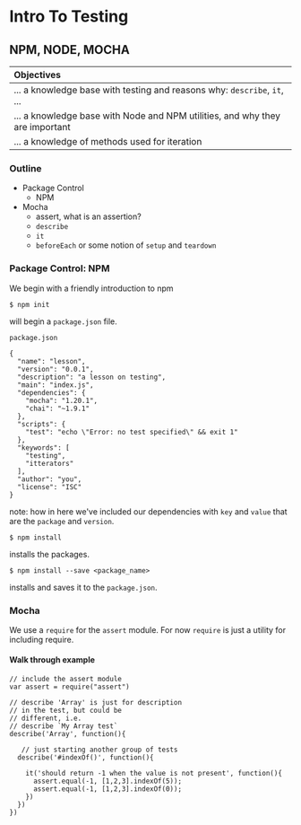 # Intro To Testing 
## NPM, NODE, MOCHA

| Objectives |
| :--- |
| ... a knowledge base with testing and reasons why: `describe`, `it`, ... |
| ... a knowledge base with Node and NPM utilities, and why they are important |
| ... a knowledge of methods used for iteration |


### Outline

* Package Control 
	* NPM
* Mocha
	* assert, what is an assertion?
	* `describe`
	* `it`
	* `beforeEach` or some notion of `setup` and `teardown`

### Package Control: NPM

We begin with a friendly introduction to npm

```
$ npm init

```
will begin a `package.json` file. 


`package.json`

```
{
  "name": "lesson",
  "version": "0.0.1",
  "description": "a lesson on testing",
  "main": "index.js",
  "dependencies": {
    "mocha": "1.20.1",
    "chai": "~1.9.1"
  },
  "scripts": {
    "test": "echo \"Error: no test specified\" && exit 1"
  },
  "keywords": [
    "testing",
    "itterators"
  ],
  "author": "you",
  "license": "ISC"
}

```

note: how in here we've included our dependencies with `key` and `value` that are the `package` and `version`.


```
$ npm install

```

installs the packages.

```
$ npm install --save <package_name>

```

installs and saves it to the `package.json`.



### Mocha

We use a `require` for the `assert` module. For now `require` is just a utility for including require.

#### Walk through example

```
// include the assert module
var assert = require("assert")

// describe 'Array' is just for description
// in the test, but could be 
// different, i.e. 
// describe `My Array test`
describe('Array', function(){

   // just starting another group of tests
  describe('#indexOf()', function(){
  
    it('should return -1 when the value is not present', function(){
      assert.equal(-1, [1,2,3].indexOf(5));
      assert.equal(-1, [1,2,3].indexOf(0));
    })
  })
})
```



